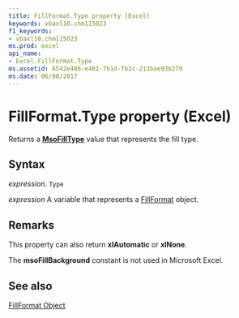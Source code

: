 ```yaml
---
title: FillFormat.Type property (Excel)
keywords: vbaxl10.chm115023
f1_keywords:
- vbaxl10.chm115023
ms.prod: excel
api_name:
- Excel.FillFormat.Type
ms.assetid: 6542e486-e461-7b1d-fb2c-213bae93b279
ms.date: 06/08/2017
---
```



# FillFormat.Type property (Excel)

Returns a  **[MsoFillType](Office.MsoFillType.md)** value that represents the fill type.


## Syntax

_expression_. `Type`

_expression_ A variable that represents a [FillFormat](Excel.FillFormat.md) object.


## Remarks

This property can also return  **xlAutomatic** or **xlNone**.

The  **msoFillBackground** constant is not used in Microsoft Excel.


## See also


[FillFormat Object](Excel.FillFormat.md)


